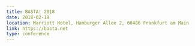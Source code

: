 ```yaml
---
title: BASTA! 2018
date: 2018-02-19
location: Marriott Hotel, Hamburger Allee 2, 60486 Frankfurt am Main
link: https://basta.net
type: conference
---
```


